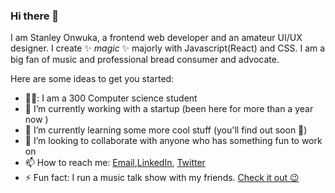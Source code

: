 ### Hi there 👋
I am Stanley Onwuka, a frontend web developer and an amateur UI/UX designer. I create ✨ _magic_ ✨ majorly with Javascript(React) and CSS. I am a big fan of music and professional bread consumer and advocate.

Here are some ideas to get you started:

- 🧑‍🎓: I am a 300 Computer science student
- 🔭 I’m currently working with a startup (been here for more than a year now )
- 🌱 I’m currently learning some more cool stuff (you'll find out soon 🌚)
- 👯 I’m looking to collaborate with anyone who has something fun to work on
- 📫 How to reach me: [Email](kachi2505@yahoo.com),[LinkedIn](https://www.linkedin.com/in/stanley-onwuka-804a0218a/), [Twitter](https://twitter.com/callme5t4n5)
- ⚡ Fun fact: I run a music talk show with my friends. [Check it out 😉](https://opussessions.netlify.app/)
